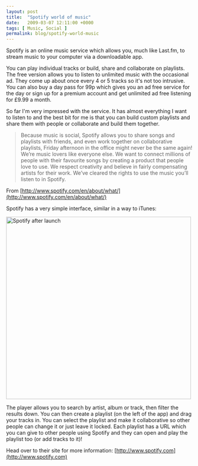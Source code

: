 ```yaml
---
layout: post
title:  "Spotify world of music"
date:   2009-03-07 12:11:00 +0000
tags: [ Music, Social ]
permalink: blog/spotify-world-music
---
```

Spotify is an online music service which allows you, much like Last.fm, to stream music to your computer via a downloadable app.

You can play individual tracks or build, share and collaborate on playlists. The free version allows you to listen to unlimited music with the occasional ad. They come up about once every 4 or 5 tracks so it's not too intrusive. You can also buy a day pass for 99p which gives you an ad free service for the day or sign up for a premium account and get unlimited ad free listening for £9.99 a month.

So far I'm very impressed with the service. It has almost everything I want to listen to and the best bit for me is that you can build custom playlists and share them with people or collaborate and build them together.

> Because music is social, Spotify allows you to share songs and playlists with friends, and even work together on collaborative playlists, Friday afternoon in the office might never be the same again! We’re music lovers like everyone else. We want to connect millions of people with their favourite songs by creating a product that people love to use. We respect creativity and believe in fairly compensating artists for their work. We’ve cleared the rights to use the music you’ll listen to in Spotify.

From [http://www.spotify.com/en/about/what/](http://www.spotify.com/en/about/what/)

Spotify has a very simple interface, similar in a way to iTunes:

<a href="http://www.flickr.com/photos/bobisyouruncle/2920506915/" title="Spotify after launch by Kalle Kula, on Flickr"><img src="http://farm4.static.flickr.com/3027/2920506915_f218d7e255.jpg" width="500" height="493" alt="Spotify after launch"></a>

The player allows you to search by artist, album or track, then filter the results down. You can then create a playlist (on the left of the app) and drag your tracks in. You can select the playlist and make it collaborative so other people can change it or just leave it locked. Each playlist has a URL which you can give to other people using Spotify and they can open and play the playlist too (or add tracks to it)!

Head over to their site for more information:
[http://www.spotify.com](http://www.spotify.com)